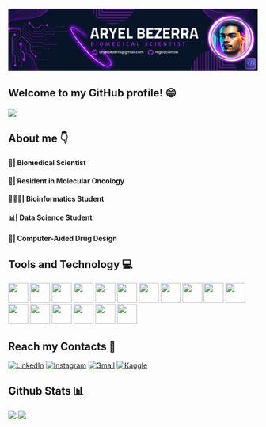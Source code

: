  <p align="center">
  <img src="Header.png"%>
</p>

## Welcome to my GitHub profile! 😁

<img height=200 align="center" src="https://github.com/HighScientist/HighScientist/assets/139933766/68eeeefd-1d11-43ec-ae64-cbcb0fb4018a"/>

## About me 👇

#### 🧬| Biomedical Scientist
#### 🦀| Resident in Molecular Oncology
#### 🧑🏻‍💻| Bioinformatics Student
#### 📊| Data Science Student
#### 💊| Computer-Aided Drug Design


## Tools and Technology 💻
<img loading="lazy" src="https://cdn.jsdelivr.net/gh/devicons/devicon/icons/git/git-original.svg" width="40" height="40"/> <img src="https://cdn.jsdelivr.net/gh/devicons/devicon@latest/icons/linux/linux-original.svg" width="40" height="40"/>
<img src="https://icon.icepanel.io/Technology/svg/Ubuntu.svg" width="40" height="40" />
<img src="https://cdn.worldvectorlogo.com/logos/red-hat.svg" width="40" height="40" />
<img src="https://cdn-icons-png.flaticon.com/128/919/919853.png" width="40" height="40" />
<img src="https://cdn.jsdelivr.net/gh/devicons/devicon@latest/icons/python/python-original.svg" width="40" height="40"/>
<img src="https://cdn.jsdelivr.net/gh/devicons/devicon@latest/icons/jupyter/jupyter-original-wordmark.svg" width="40" height="40"/>
<img src="https://cdn.jsdelivr.net/gh/devicons/devicon@latest/icons/vscode/vscode-original.svg" width="40" height="40" />
<img src="https://icon.icepanel.io/Technology/svg/Canva.svg" width="40" height="40" />
<img src="https://upload.wikimedia.org/wikipedia/commons/thumb/8/87/PyMOL_logo.svg/512px-PyMOL_logo.svg.png?20220616080941" width="40" height="40" />
<img src="https://files.svgcdn.io/logos/seaborn-icon.svg" width="40" height="40" />
<img src="https://icon.icepanel.io/Technology/svg/NumPy.svg" width="40" height="40" />
<img src="https://icon.icepanel.io/Technology/svg/Anaconda.svg" width="40" height="40" />
<img src="https://icon.icepanel.io/Technology/svg/scikit-learn.svg" width="40" height="40" />
<img src="https://icon.icepanel.io/Technology/svg/Blender.svg" width="40" height="40" />
<img src="https://icon.icepanel.io/Technology/png-shadow-512/SQLite.png" width="40" height="40" />
<img src="https://icon.icepanel.io/Technology/png-shadow-512/AWS.png" width="40" height="40" />


## Reach my Contacts 📲   
[![LinkedIn](https://img.shields.io/badge/LinkedIn-0077B5?style=for-the-badge&logo=linkedin&logoColor=white)](https://www.linkedin.com/in/aryel-bezerra/)
[![Instagram](https://img.shields.io/badge/Instagram-E4405F?style=for-the-badge&logo=instagram&logoColor=white)](https://www.instagram.com/highscientist/)
[![Gmail](https://img.shields.io/badge/Gmail-D14836?style=for-the-badge&logo=gmail&logoColor=white)](mailto:aryelbezerra@gmail.com)
[![Kaggle](https://img.shields.io/badge/Kaggle-20BEFF?style=for-the-badge&logo=Kaggle&logoColor=white)](https://www.kaggle.com/aryelbezerra)

## Github Stats 📊
<a href="https://github.com/HighScientist/github-readme-stats">
  <img height=200 align="center" src="https://github-readme-stats.vercel.app/api?username=HighScientist&show_icons=true&theme=synthwave&rank_icon=github&card_width=450"/>
</a>
<a href="https://github.com/anuraghazra/convoychat">
  <img height=200 align="center" src="https://github-readme-stats.vercel.app/api/top-langs/?username=HighScientist&layout=donut&theme=synthwave"/>
</a>

